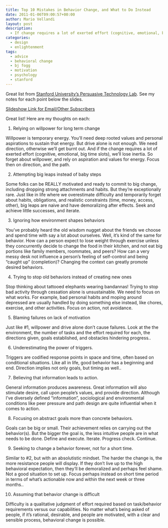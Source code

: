```yaml
---
title: Top 10 Mistakes in Behavior Change, and What to Do Instead
date: 2011-01-06T09:00:57+00:00
author: Mario Vellandi
layout: post
description:
  - If change requires a lot of exerted effort (cognitive, emotional, big time slots), we'll lose inertia. Forget about motivation, and rely on aspiration and values for energy
categories:
  - design
  - enlightenment
tags:
  - advice
  - behavioral change
  - bj fogg
  - motivation
  - psychology
  - stanford
---
```

Great list from [Stanford University&#8217;s Persuasive Technology Lab](http://captology.stanford.edu/). See my notes for each point below the slides.

[Slideshow Link for Email/Other Subscribers](http://www.slideshare.net/captology/stanford-6401325)

Great list! Here are my thoughts on each:

1. Relying on willpower for long term change

Willpower is temporary energy. You&#8217;ll need deep rooted values and personal aspirations to sustain that energy. But drive alone is not enough. We need direction, otherwise we&#8217;ll get burnt out. And if the change requires a lot of exerted effort (cognitive, emotional, big time slots), we&#8217;ll lose inertia. So forget about willpower, and rely on aspiration and values for energy. Focus then on direction, and the path.

2. Attempting big leaps instead of baby steps

Some folks can be REALLY motivated and ready to commit to big change, including dropping strong attachments and habits. But they&#8217;re exceptionally rare. Just like in life where we overestimate difficulty and temporarily forget about habits, obligations, and realistic constraints (time, money, access, other), big leaps are naive and have demoralizing after effects. Seek and achieve little successes, and iterate.

3. Ignoring how environment shapes behaviors

You&#8217;ve probably heard the old wisdom nugget about the friends we choose and spend time with say a lot about ourselves. Well, it&#8217;s kind of the same for behavior. How can a person expect to lose weight through exercise unless they concurrently decide to change the food in their kitchen, and not eat big portions like family members, roommates, and peers? How can a very messy desk not influence a person&#8217;s feeling of self-control and being &#8220;caught up&#8221; (completion)? Changing the context can greatly promote desired behaviors.

4. Trying to stop old behaviors instead of creating new ones

Stop thinking about tattooed elephants wearing bandannas!
Trying to stop bad activity through cessation alone is unsustainable. We need to focus on what works. For example, bad personal habits and moping around depressed are usually handled by doing something else instead, like chores, exercise, and other activities. Focus on action, not avoidance.

5. Blaming failures on lack of motivation

Just like #1, willpower and drive alone don&#8217;t cause failures. Look at the the environment, the number of tasks and the effort required for each, the directions given, goals established, and obstacles hindering progress..

6. Underestimating the power of triggers.

Triggers are codified response points in space and time, often based on conditional situations. Like all in life, good behavior has a beginning and end. Direction implies not only goals, but timing as well..

7. Believing that information leads to action.

General information produces awareness. Great information will also stimulate desire, call upon people&#8217;s values, and provide direction. Although I&#8217;ve diversely defined &#8220;information&#8221;, sociological and environmental conditions like peer pressure and path design are quite influential when it comes to action.

8. Focusing on abstract goals more than concrete behaviors.

Goals can be big or small. Their achievement relies on carrying out the behavior(s). But the bigger the goal is, the less intuitive people are in what needs to be done. Define and execute. Iterate. Progress check. Continue.

9. Seeking to change a behavior forever, not for a short time.

Similar to #2, but with an absolutistic mindset. The harder the change is, the more resistance people will display. If they don&#8217;t live up to the high behavioral expectation, then they&#8217;ll be demoralized and perhaps feel shame. Not a good situation to set up. Focus perhaps instead on short time period in terms of what&#8217;s actionable now and within the next week or three months..

10. Assuming that behavior change is difficult

Difficulty is a qualitative judgment of effort required based on task/behavior requirements versus our capabilities. No matter what&#8217;s being asked of people, if it&#8217;s rational, desirable, and people are motivated, with a clear and sensible process, behavioral change is possible.
